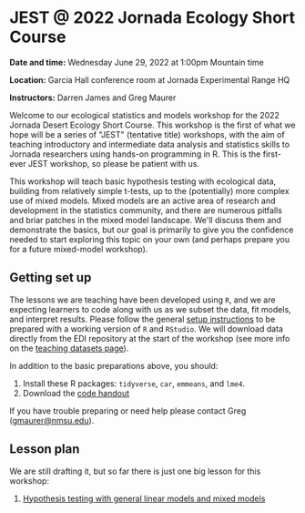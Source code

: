 # JEST @ 2022 Jornada Ecology Short Course

**Date and time:** Wednesday June 29, 2022 at 1:00pm Mountain time

**Location:** Garcia Hall conference room at Jornada Experimental Range HQ

**Instructors:** Darren James and Greg Maurer

Welcome to our ecological statistics and models workshop for the 2022 Jornada Desert Ecology Short Course. This workshop is the first of what we hope will be a series of "JEST" (tentative title) workshops, with the aim of teaching introductory and intermediate data analysis and statistics skills to Jornada researchers using hands-on programming in R. This is the first-ever JEST workshop, so please be patient with us.

This workshop will teach basic hypothesis testing with ecological data, building from relatively simple t-tests, up to the (potentially) more complex use of mixed models. Mixed models are an active area of research and development in the statistics community, and there are numerous pitfalls and briar patches in the mixed model landscape. We'll discuss them and demonstrate the basics, but our goal is primarily to give you the confidence needed to start exploring this topic on your own (and perhaps prepare you for a future mixed-model workshop).

## Getting set up

The lessons we are teaching have been developed using `R`, and we are expecting learners to code along with us as we subset the data, fit models, and interpret results. Please follow the general [setup instructions](../../html/setup.html) to be prepared with a working version of `R` and `RStudio`. We will download data directly from the EDI repository at the start of the workshop (see more info on the [teaching datasets page](../../html/teaching-datasets.html)). 

In addition to the basic preparations above, you should:

1. Install these R packages: `tidyverse`, `car`, `emmeans`, and `lme4`.
2. Download the [code handout](./jesc-code-handout.R)

If you have trouble preparing or need help please contact Greg (<gmaurer@nmsu.edu>).

## Lesson plan

We are still drafting it, but so far there is just one big lesson for this workshop:

1. [Hypothesis testing with general linear models and mixed models](../../html/hypothesis-testing-basics.html)
